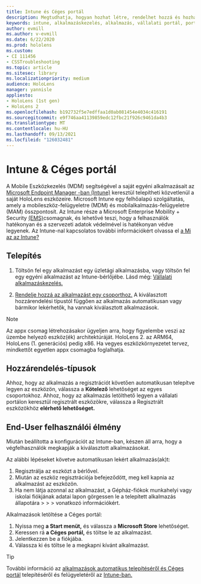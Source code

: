 ```yaml
---
title: Intune és Céges portál
description: Megtudhatja, hogyan hozhat létre, rendelhet hozzá és hozhat létre kényelmes felhasználói élményt az Intune, a mobileszköz-kezelés és a vállalati portál használatával.
keywords: intune, alkalmazáskezelés, alkalmazás, vállalati portál, portál, hololens
author: evmill
ms.author: v-evmill
ms.date: 6/22/2020
ms.prod: hololens
ms.custom:
- CI 111456
- CSSTroubleshooting
ms.topic: article
ms.sitesec: library
ms.localizationpriority: medium
audience: HoloLens
manager: yannisle
appliesto:
- HoloLens (1st gen)
- HoloLens 2
ms.openlocfilehash: b192732f5e7edffaa1d0ab081454e4034c416191
ms.sourcegitcommit: e9f746aa41139859edc12fbc21f926c9461da4b3
ms.translationtype: MT
ms.contentlocale: hu-HU
ms.lasthandoff: 09/13/2021
ms.locfileid: "126032481"
---
```

# <a name="intune--company-portal"></a>Intune & Céges portál

A Mobile Eszközkezelés (MDM) segítségével a saját egyéni alkalmazásait az [Microsoft Endpoint Manager -ban (Intune)](/intune/windows-holographic-for-business) keresztül telepítheti közvetlenül a saját HoloLens eszközeire. Microsoft Intune egy felhőalapú szolgáltatás, amely a mobileszköz-felügyeletre (MDM) és mobilalkalmazás-felügyeletre (MAM) összpontosít. Az Intune része a Microsoft Enterprise Mobility + Security [(EMS)](https://www.microsoft.com/microsoft-365/enterprise-mobility-security)csomagnak, és lehetővé teszi, hogy a felhasználók hatékonyan és a szervezeti adatok védelmével is hatékonyan védve legyenek. Az Intune-nal kapcsolatos további információkért olvassa el [a Mi az az Intune?](/mem/intune/fundamentals/what-is-intune)

## <a name="setup"></a>Telepítés

1. Töltsön fel egy alkalmazást egy üzletági alkalmazásba, vagy töltsön fel egy egyéni alkalmazást az Intune-bérlőjébe. Lásd még: [Vállalati alkalmazáskezelés.](/windows/client-management/mdm/enterprise-app-management)

2. [Rendelje hozzá az alkalmazást egy csoporthoz.](/mem/intune/apps/apps-deploy) A kiválasztott hozzárendelési típustól függően az alkalmazás automatikusan vagy bármikor lekérhetők, ha vannak kiválasztott alkalmazások.

> [!NOTE]
> Az appx csomag létrehozásakor ügyeljen arra, hogy figyelembe veszi az üzembe helyező eszköz(ék) architektúráját. HoloLens 2. az ARM64, HoloLens (1. generációs) pedig x86. Ha vegyes eszközkörnyezetet tervez, mindkettőt egyetlen appx csomagba foglalhatja.

## <a name="assignment-types"></a>Hozzárendelés-típusok

Ahhoz, hogy az alkalmazás a regisztrációt követően automatikusan telepítve legyen az eszközön, válassza a **Kötelező** lehetőséget az egyes csoportokhoz.
Ahhoz, hogy az alkalmazás letölthető legyen a vállalati portálon keresztül regisztrált eszközökre, válassza a Regisztrált eszközökhöz **elérhető lehetőséget.**

## <a name="end-user-experience"></a>End-User felhasználói élmény

Miután beállította a konfigurációt az Intune-ban, készen áll arra, hogy a végfelhasználók megkapják a kiválasztott alkalmazásokat.

Az alábbi lépéseket követve automatikusan lekért alkalmazás(ak)t:

1. Regisztrálja az eszközt a bérlővel.
2. Miután az eszköz regisztrációja befejeződött, meg kell kapnia az alkalmazást az eszközön.
3. Ha nem látja azonnal az alkalmazást, a Gépház-fiókok munkahelyi vagy iskolai fiókjának adatai lapon görgessen le a telepített alkalmazás állapotára  >    >    >   vonatkozó információkért.

Alkalmazások letöltése a Céges portál:

1. Nyissa meg **a Start menüt,** és válassza a **Microsoft Store** lehetőséget.
2. Keressen rá **a Céges portál,** és töltse le az alkalmazást.
3. Jelentkezzen be a fiókjába.
4. Válassza ki és töltse le a megkapni kívánt alkalmazást.

> [!Tip]
> További információ az [alkalmazások automatikus telepítéséről és Céges portál](/mem/intune/apps/company-portal-app) telepítéséről és felügyeletéről az [Intune-ban.](/mem/intune/fundamentals/windows-holographic-for-business#deploy-and-manage-apps)

